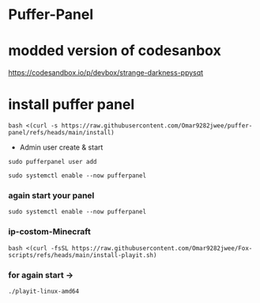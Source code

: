 # Puffer-Panel 

# modded version of codesanbox
https://codesandbox.io/p/devbox/strange-darkness-ppysqt


# install puffer panel

```
bash <(curl -s https://raw.githubusercontent.com/Omar9282jwee/puffer-panel/refs/heads/main/install)
```

- Admin user create & start

```
sudo pufferpanel user add
```
```
sudo systemctl enable --now pufferpanel
```

### again start your panel

```
sudo systemctl enable --now pufferpanel
```

### ip-costom-Minecraft
```
bash <(curl -fsSL https://raw.githubusercontent.com/Omar9282jwee/Fox-scripts/refs/heads/main/install-playit.sh)
```
### for again start ->
```
./playit-linux-amd64
```
